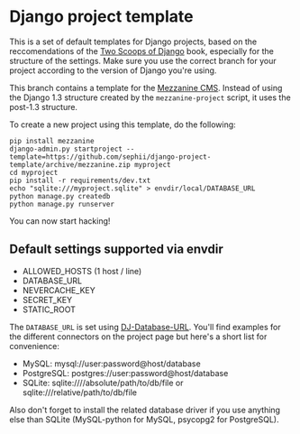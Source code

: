 Django project template
=======================

This is a set of default templates for Django projects, based on the
reccomendations of the [Two Scoops of Django](http://2scoops.org/) book,
especially for the structure of the settings. Make sure you use the correct
branch for your project according to the version of Django you're using.

This branch contains a template for the [Mezzanine
CMS](http://mezzanine.jupo.org/). Instead of using the Django 1.3 structure
created by the `mezzanine-project` script, it uses the post-1.3 structure.

To create a new project using this template, do the following:

    pip install mezzanine
    django-admin.py startproject --template=https://github.com/sephii/django-project-template/archive/mezzanine.zip myproject
    cd myproject
    pip install -r requirements/dev.txt
    echo "sqlite:///myproject.sqlite" > envdir/local/DATABASE_URL
    python manage.py createdb
    python manage.py runserver

You can now start hacking!

Default settings supported via envdir
-------------------------------------

* ALLOWED_HOSTS (1 host / line)
* DATABASE_URL
* NEVERCACHE_KEY
* SECRET_KEY
* STATIC_ROOT

The `DATABASE_URL` is set using
[DJ-Database-URL](https://github.com/kennethreitz/dj-database-url). You'll find
examples for the different connectors on the project page but here's a short
list for convenience:

* MySQL: mysql://user:password@host/database
* PostgreSQL: postgres://user:password@host/database
* SQLite: sqlite:////absolute/path/to/db/file or sqlite:///relative/path/to/db/file

Also don't forget to install the related database driver if you use anything
else than SQLite (MySQL-python for MySQL, psycopg2 for PostgreSQL).
